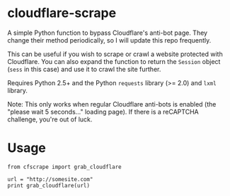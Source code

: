 cloudflare-scrape
=================

A simple Python function to bypass Cloudflare's anti-bot page. They change their method periodically, so I will update this repo frequently.

This can be useful if you wish to scrape or crawl a website protected with Cloudflare. You can also expand the function to return the `Session` object (`sess` in this case) and use it to crawl the site further.

Requires Python 2.5+ and the Python `requests` library (>= 2.0) and `lxml` library.

Note: This only works when regular Cloudflare anti-bots is enabled (the "please wait 5 seconds..." loading page). If there is a reCAPTCHA challenge, you're out of luck.


Usage
====
    from cfscrape import grab_cloudflare

    url = "http://somesite.com"
    print grab_cloudflare(url)
